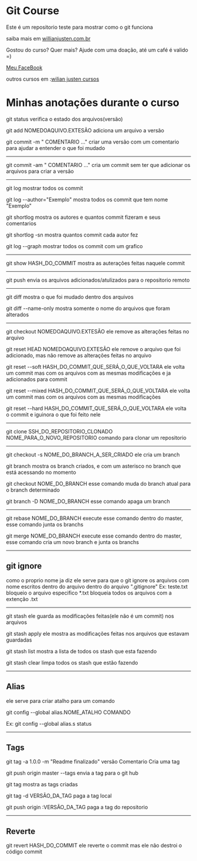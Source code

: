 # Git Course

Este é um repositorio teste para mostrar como o git funciona

saiba mais em [willianjusten.com.br](http://willianjusten.com.br)

Gostou do curso? Quer mais? Ajude com uma doação, até um café é valido =)

[Meu FaceBook](https://www.facebook.com/rodrigo.q.decastro)

outros cursos em :[wilian justen cursos](http://willianjusten.teachable.com)

# Minhas anotações durante o curso

git status 
verifica o estado dos arquivos(versão)

git add NOMEDOAQUIVO.EXTESÃO
adiciona um arquivo a versão

git commit -m " COMENTARIO ..."
criar uma versão com um comentario para ajudar a entender o que foi mudado

-------------------------------------------------

git commit -am " COMENTARIO ..."
cria um commit sem ter que adicionar os arquivos para criar a versão

-------------------------------------------------

git log 
mostrar todos os commit

git log --author="Exemplo"
mostra todos os commit que tem nome "Exemplo"

git shortlog
mostra os autores e quantos commit fizeram e seus comentarios

git shortlog -sn
mostra quantos commit cada autor fez

git log --graph
mostrar todos os commit com um grafico

-------------------------------------------------

git show HASH_DO_COMMIT
mostra as auterações feitas naquele commit

-------------------------------------------------
git push
envia os arquivos adicionados/atulizados para o repositorio remoto

-------------------------------------------------

git diff
mostra o que foi mudado dentro dos arquivos

git diff --name-only
mostra somente o nome do arquivos que foram alterados

-------------------------------------------------

git checkout NOMEDOAQUIVO.EXTESÃO
ele remove as alterações feitas no arquivo

git reset HEAD NOMEDOAQUIVO.EXTESÃO
ele remove o arquivo que foi adicionado, mas não remove as alterações feitas no arquivo

git reset --soft HASH_DO_COMMIT_QUE_SERÁ_O_QUE_VOLTARA
ele volta um commit mas com os arquivos com as mesmas modificações e ja adicionados para commit

git reset --mixed HASH_DO_COMMIT_QUE_SERÁ_O_QUE_VOLTARA
ele volta um commit mas com os arquivos com as mesmas modificações

git reset --hard HASH_DO_COMMIT_QUE_SERÁ_O_QUE_VOLTARA
ele volta o commit e iguinora o que foi feito nele

-------------------------------------------------

git clone SSH_DO_REPOSITORIO_CLONADO  NOME_PARA_O_NOVO_REPOSITORIO
comando para clonar um repositorio

-------------------------------------------------

git checkout -s NOME_DO_BRANCH_A_SER_CRIADO
ele cria um branch

git branch
mostra os branch criados, e com um asterisco no branch que está acessando no momento

git checkout NOME_DO_BRANCH
esse comando muda do branch atual para o  branch determinado

git branch -D NOME_DO_BRANCH
esse comando apaga um branch

-------------------------------------------------

git rebase NOME_DO_BRANCH
execute esse comando dentro do master, esse comando junta os branchs

git merge NOME_DO_BRANCH
execute esse comando dentro do master, esse comando cria um novo branch e junta os branchs

-------------------------------------------------

## git ignore
como o proprio nome ja diz ele serve para que o git ignore os arquivos com nome escritos dentro do arquivo dentro do arquivo ".gitignore"
Ex: teste.txt
	bloqueio o arquivo especifico
	*.txt
	bloqueia todos os arquivos com a extenção .txt

-----------------------------------------------------------------------------------------------------------------------------------------------------------------

git stash
ele guarda as modificações feitas(ele não é um commit) nos arquivos

git stash apply
ele mostra as modificações feitas nos arquivos que estavam guardadas

git stash list
mostra a lista de todos os stash que esta fazendo

git stash clear
limpa todos os stash que estão fazendo

-------------------------------------------------
## Alias
ele serve para criar atalho para um comando

git config --global alias.NOME_ATALHO  COMANDO

Ex: git config --global alias.s status

-------------------------------------------------
## Tags


git tag -a 1.0.0    -m "Readme finalizado"
		   versão       Comentario
Cria uma tag
		   	   
git push origin master --tags
envia a tag para o git hub

git tag
mostra as tags criadas

git tag -d VERSÃO_DA_TAG
paga a tag  local

git push origin :VERSÃO_DA_TAG
paga a tag do repositorio


-------------------------------------------------
## Reverte

git revert HASH_DO_COMMIT
ele reverte o commit mas ele não destroi o código commit
